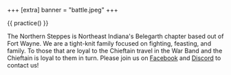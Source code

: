 +++
[extra]
banner = "battle.jpeg"
+++

{{ practice() }}

The Northern Steppes is Northeast Indiana's Belegarth chapter based out of Fort Wayne. We are a tight-knit family focused on fighting, feasting, and family. To those that are loyal to the Chieftain travel in the War Band and the Chieftain is loyal to them in turn. Please join us on [Facebook](https://www.facebook.com/groups/Northernsteppes/) and [Discord](https://discord.gg/wkbprE6SZg) to contact us!